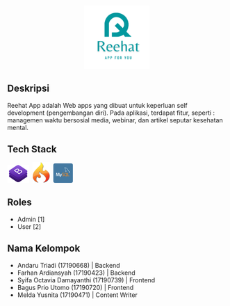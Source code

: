 <p align="center">
    <img src="https://github.com/andarutr/reehatAppWP2/raw/main/assets/img/reehat_logo.png" width="150"/>
</p>

## Deskripsi
Reehat App adalah Web apps yang dibuat untuk keperluan self development (pengembangan diri). Pada aplikasi, terdapat fitur, seperti : managemen waktu bersosial media, webinar, dan artikel seputar kesehatan mental.

## Tech Stack
<img src="https://github.com/andarutr/programmer-iconify/blob/main/icons/framework/bootstrap.png?raw=true" width="50px" />&nbsp;
<img src="https://github.com/andarutr/programmer-iconify/blob/main/icons/framework/codeigniter.png?raw=true" width="40px" />&nbsp;
<img src="https://github.com/andarutr/programmer-iconify/blob/main/icons/database/mysql.png?raw=true" width="45px" />&nbsp;

## Roles
- Admin [1]
- User [2]

## Nama Kelompok
- Andaru Triadi (17190668) | Backend
- Farhan Ardiansyah (17190423) | Backend
- Syifa Octavia Damayanthi (17190739) | Frontend
- Bagus Prio Utomo (17190720) | Frontend
- Melda Yusnita (17190471) | Content Writer

